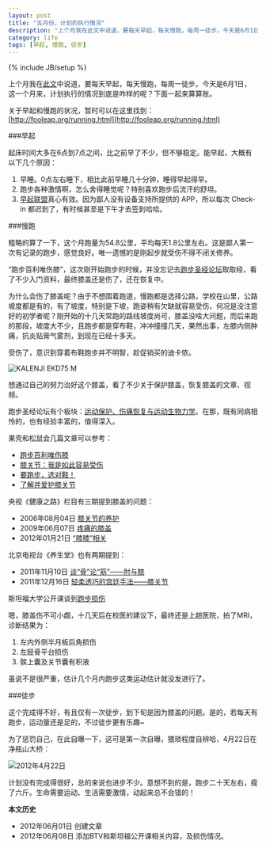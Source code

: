 ```yaml
---
layout: post
title: "五月份，计划的执行情况"
description: "上个月我在此文中说道，要每天早起，每天慢跑，每周一徒步。今天是6月1日，这一个月来，计划执行的情况到底是咋样的呢？下面一起来算算账。"
category: life
tags: [早起, 慢跑, 徒步]
---
```

{% include JB/setup %}

上个月我在[此文](http://blog.fooleap.org/early-rising-running-and-walking.html)中说道，要每天早起，每天慢跑，每周一徒步。今天是6月1日，这一个月来，计划执行的情况到底是咋样的呢？下面一起来算算账。

关于早起和慢跑的状况，暂时可以在这里找到：[http://fooleap.org/running.html](http://fooleap.org/running.html)

###早起

起床时间大多在6点到7点之间，比之前早了不少，但不够稳定。能早起，大概有以下几个原因：

<ol>
<li>早睡。0点左右睡下，相比此前早睡几十分钟，睡得早起得早。</li>
<li>跑步各种激情啊，怎么舍得睡觉呢？特别喜欢跑步后流汗的舒坦。</li>
<li><a href="http://www.amybox.com/invite?code=4fc770909d498" target="_blank">早起联盟</a>真心有效。因为鄙人没有设备支持所提供的 APP，所以每次 Check-in 都迟到了，有时候甚至是下午才去签到哈哈。</li>
</ol>

###慢跑

粗略的算了一下，这个月跑量为54.8公里，平均每天1.8公里左右。这是鄙人第一次有记录的跑步，感觉良好。唯一遗憾的是刚起步就受伤不得不闭关修养。

“跑步百利唯伤膝”，这次刚开始跑步的时候，并没忘记去[跑步圣经论坛](http://bbs.runbible.cn/)取取经，看了不少入门资料，最终膝盖还是伤了，还在恢复中。

为什么会伤了膝盖呢？由于不想围着跑道，慢跑都是选择公路，学校在山里，公路坡度都是有的，有了坡度，特别是下坡，跑姿稍有欠缺就容易受伤，何况是没注意好的初学者呢？刚开始的十几天常跑的路线坡度尚可，膝盖没啥大问题，而后来跑的那段，坡度大不少，且跑步都是穿布鞋，冲冲撞撞几天，果然出事，左膝内侧肿痛，抗炎贴膏气雾剂，到现在已经十多天。

受伤了，意识到穿着布鞋跑步并不明智，趁促销买的迪卡侬。

![KALENJI EKD75 M](http://pic.yupoo.com/fooleap_v/C0GlRgzF/YvEGv.jpg)

想通过自己的努力治好这个膝盖，看了不少关于保护膝盖，恢复膝盖的文章、视频。

跑步圣经论坛有个板块：[运动保护、伤痛恢复与运动生物力学](http://bbs.runbible.cn/forum-6-1.html)。在那，既有同病相怜的，也有经验丰富的，值得深入。

果壳和松鼠会几篇文章可以参考：

* [跑步百利唯伤膝](http://www.guokr.com/article/55453/)
* [膝关节：我是如此容易受伤](http://www.guokr.com/article/165389)
* [要跑步，选对鞋！](http://www.guokr.com/article/185264/)
* [了解并爱护膝关节](http://songshuhui.net/archives/65294)

央视《健康之路》栏目有三期提到膝盖的问题：

* 2006年08月04日 [膝关节的养护](http://www.cctv.com/program/jkzl/20060810/103943.shtml)
* 2009年06月07日 [疼痛的膝盖](http://space.tv.cctv.com/video/VIDE1245207547843888)
* 2012年01月21日 [“膝膝”相关](http://jiankang.cntv.cn/jiankangzhilu/classpage/video/20120121/101026.shtml)

北京电视台《养生堂》也有两期提到：

* 2011年11月10日 [谈“骨”论“筋”——肘与膝](http://space.btv.com.cn/video/VIDE1320975689111487)
* 2011年12月16日 [轻柔透巧的宫廷手法——膝关节](http://space.btv.com.cn/video/VIDE1324260900476457)

斯坦福大学公开课谈到[跑步损伤](http://v.163.com/movie/2010/12/H/P/M6UVR31IR_M6V0ANDHP.html)

嗯，膝盖伤不可小觑，十几天后在校医的建议下，最终还是上趟医院，拍了MRI，诊断结果为：

1. 左内外侧半月板后角损伤
2. 左胫骨平台损伤
3. 髌上囊及关节囊有积液

虽说不是很严重，估计几个月内跑步这类运动估计就没发进行了。

###徒步

这个完成得不好，有且仅有一次徒步，到下旬是因为膝盖的问题。是的，若每天有跑步，运动量还是足的，不过徒步更有乐趣~

为了惩罚自己，在此自曝一下，这可是第一次自曝，猥琐程度自辨哈，4月22日在净瓶山大桥：

![2012年4月22日](http://pic.yupoo.com/fooleap_v/C0GpRMUe/6xxea.jpg)

计划没有完成得很好，总的来说也进步不少。意想不到的是，跑步二十天左右，瘦了六斤。生命需要运动、生活需要激情，动起来总不会错的！

**本文历史**

* 2012年06月01日 创建文章
* 2012年06月08日 添加BTV和斯坦福公开课相关内容，及损伤情况。
